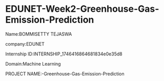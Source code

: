 # EDUNET-Week2-Greenhouse-Gas-Emission-Prediction
Name:BOMMISETTY TEJASWA

company:EDUNET

Internship ID:INTERNSHIP_1746416864681834e0e35d8

Domain:Machine Learning

PROJECT NAME:-Greenhouse-Gas-Emission-Prediction
